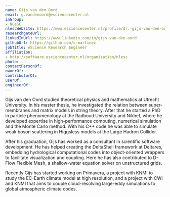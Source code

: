 ```yaml
---
name: Gijs van den Oord
email: g.vandenoord@esciencecenter.nl
inGroup:
- NLeSC
nlescWebsite: https://www.esciencecenter.nl/profile/dr.-gijs-van-den-oord
researchgateUrl:
linkedInUrl: https://www.linkedin.com/in/gijs-van-den-oord
githubUrl: https://github.com/c-martinez
jobTitle: eScience Research Engineer
affiliation:
- http://software.esciencecenter.nl/organization/nlesc
photo:
contactPersonOf:
ownerOf:
contributorOf:
userOf:
engineerOf:
---
```


Gijs van den Oord studied theoretical physics and mathematics at Utrecht University. In his master thesis, he investigated the relation between super-membranes and matrix models in string theory. After that he started a PhD in particle phenomenology at the Radboud University and Nikhef, where he developed expertise in high-performance computing, numerical simulation and the Monte Carlo method. With his C++ code he was able to simulate weak boson scattering in Higgsless models at the Large Hadron Collider. 

After his graduation, Gijs has worked as a consultant in scientific software development. He has helped creating the DeltaShell framework at Deltares, embedding hydrological computational codes into object-oriented wrappers to facilitate visualization and coupling. Here he has also contributed to D-Flow Flexible Mesh, a shallow-water equation solver on unstructured grids. 

Recently Gijs has started working on Primavera, a project with KNMI to study the EC-Earth climate model at high resolution, and a project with CWI and KNMI that aims to couple cloud-resolving large-eddy simulations to global atmospheric climate codes.
